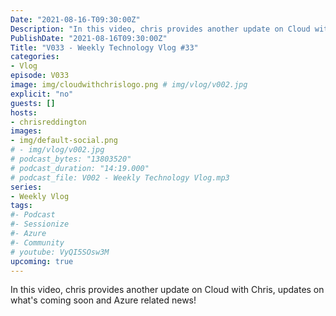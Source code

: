 ```yaml
---
Date: "2021-08-16-T09:30:00Z"
Description: "In this video, chris provides another update on Cloud with Chris, updates on what's coming soon and Azure related news!"
PublishDate: "2021-08-16T09:30:00Z"
Title: "V033 - Weekly Technology Vlog #33"
categories:
- Vlog
episode: V033
image: img/cloudwithchrislogo.png # img/vlog/v002.jpg
explicit: "no"
guests: []
hosts:
- chrisreddington
images:
- img/default-social.png
# - img/vlog/v002.jpg
# podcast_bytes: "13803520"
# podcast_duration: "14:19.000"
# podcast_file: V002 - Weekly Technology Vlog.mp3
series:
- Weekly Vlog
tags:
#- Podcast
#- Sessionize
#- Azure
#- Community
# youtube: VyQI5SOsw3M
upcoming: true
---
```

In this video, chris provides another update on Cloud with Chris, updates on what's coming soon and Azure related news!